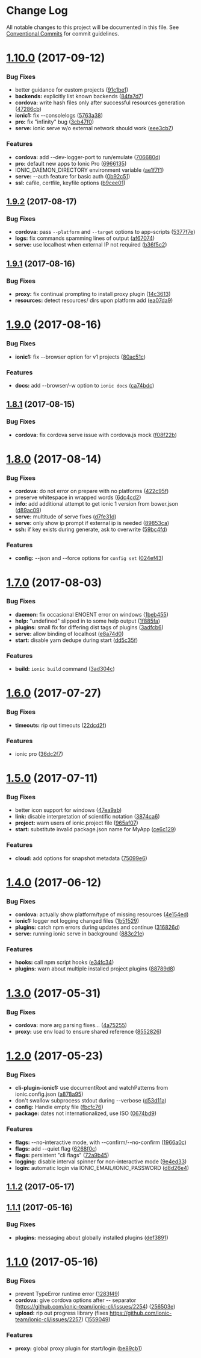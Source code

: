 # Change Log

All notable changes to this project will be documented in this file.
See [Conventional Commits](https://conventionalcommits.org) for commit guidelines.

<a name="1.10.0"></a>
# [1.10.0](https://github.com/ionic-team/ionic-cli/compare/@ionic/cli-utils@1.9.2...@ionic/cli-utils@1.10.0) (2017-09-12)


### Bug Fixes

* better guidance for custom projects ([91c1be1](https://github.com/ionic-team/ionic-cli/commit/91c1be1))
* **backends:** explicitly list known backends ([84fa7d7](https://github.com/ionic-team/ionic-cli/commit/84fa7d7))
* **cordova:** write hash files only after successful resources generation ([47286cb](https://github.com/ionic-team/ionic-cli/commit/47286cb))
* **ionic1:** fix --consolelogs ([5763a38](https://github.com/ionic-team/ionic-cli/commit/5763a38))
* **pro:** fix "infinity" bug ([3cb47f0](https://github.com/ionic-team/ionic-cli/commit/3cb47f0))
* **serve:** ionic serve w/o external network should work ([eee3cb7](https://github.com/ionic-team/ionic-cli/commit/eee3cb7))


### Features

* **cordova:** add --dev-logger-port to run/emulate ([706680d](https://github.com/ionic-team/ionic-cli/commit/706680d))
* **pro:** default new apps to Ionic Pro ([6966135](https://github.com/ionic-team/ionic-cli/commit/6966135))
* IONIC_DAEMON_DIRECTORY environment variable ([ae1f7f1](https://github.com/ionic-team/ionic-cli/commit/ae1f7f1))
* **serve:** --auth feature for basic auth ([0b92c51](https://github.com/ionic-team/ionic-cli/commit/0b92c51))
* **ssl:** cafile, certfile, keyfile options ([b9cee01](https://github.com/ionic-team/ionic-cli/commit/b9cee01))




<a name="1.9.2"></a>
## [1.9.2](https://github.com/ionic-team/ionic-cli/compare/@ionic/cli-utils@1.9.1...@ionic/cli-utils@1.9.2) (2017-08-17)


### Bug Fixes

* **cordova:** pass `--platform` and `--target` options to app-scripts ([5377f7e](https://github.com/ionic-team/ionic-cli/commit/5377f7e))
* **logs:** fix commands spamming lines of output ([af67074](https://github.com/ionic-team/ionic-cli/commit/af67074))
* **serve:** use localhost when external IP not required ([b36f5c2](https://github.com/ionic-team/ionic-cli/commit/b36f5c2))




<a name="1.9.1"></a>
## [1.9.1](https://github.com/ionic-team/ionic-cli/compare/@ionic/cli-utils@1.9.0...@ionic/cli-utils@1.9.1) (2017-08-16)


### Bug Fixes

* **proxy:** fix continual prompting to install proxy plugin ([14c3613](https://github.com/ionic-team/ionic-cli/commit/14c3613))
* **resources:** detect resources/<platform> dirs upon platform add ([ea07da9](https://github.com/ionic-team/ionic-cli/commit/ea07da9))




<a name="1.9.0"></a>
# [1.9.0](https://github.com/ionic-team/ionic-cli/compare/@ionic/cli-utils@1.8.1...@ionic/cli-utils@1.9.0) (2017-08-16)


### Bug Fixes

* **ionic1:** fix --browser option for v1 projects ([80ac51c](https://github.com/ionic-team/ionic-cli/commit/80ac51c))


### Features

* **docs:** add --browser/-w option to `ionic docs` ([ca74bdc](https://github.com/ionic-team/ionic-cli/commit/ca74bdc))




<a name="1.8.1"></a>
## [1.8.1](https://github.com/ionic-team/ionic-cli/compare/@ionic/cli-utils@1.8.0...@ionic/cli-utils@1.8.1) (2017-08-15)


### Bug Fixes

* **cordova:** fix cordova serve issue with cordova.js mock ([f08f22b](https://github.com/ionic-team/ionic-cli/commit/f08f22b))




<a name="1.8.0"></a>
# [1.8.0](https://github.com/ionic-team/ionic-cli/compare/@ionic/cli-utils@1.7.0...@ionic/cli-utils@1.8.0) (2017-08-14)


### Bug Fixes

* **cordova:** do not error on prepare with no platforms ([422c95f](https://github.com/ionic-team/ionic-cli/commit/422c95f))
* preserve whitespace in wrapped words ([6dc4cd2](https://github.com/ionic-team/ionic-cli/commit/6dc4cd2))
* **info:** add additional attempt to get ionic 1 version from bower.json ([d89ac09](https://github.com/ionic-team/ionic-cli/commit/d89ac09))
* **serve:** multitude of serve fixes ([d7fe31d](https://github.com/ionic-team/ionic-cli/commit/d7fe31d))
* **serve:** only show ip prompt if external ip is needed ([89853ca](https://github.com/ionic-team/ionic-cli/commit/89853ca))
* **ssh:** if key exists during generate, ask to overwrite ([59bc4fd](https://github.com/ionic-team/ionic-cli/commit/59bc4fd))


### Features

* **config:** --json and --force options for `config set` ([024ef43](https://github.com/ionic-team/ionic-cli/commit/024ef43))




<a name="1.7.0"></a>
# [1.7.0](https://github.com/ionic-team/ionic-cli/compare/@ionic/cli-utils@1.6.0...@ionic/cli-utils@1.7.0) (2017-08-03)


### Bug Fixes

* **daemon:** fix occasional ENOENT error on windows ([1beb455](https://github.com/ionic-team/ionic-cli/commit/1beb455))
* **help:** "undefined" slipped in to some help output ([1f885fa](https://github.com/ionic-team/ionic-cli/commit/1f885fa))
* **plugins:** small fix for differing dist tags of plugins ([3adfcb6](https://github.com/ionic-team/ionic-cli/commit/3adfcb6))
* **serve:** allow binding of localhost ([e8a74d0](https://github.com/ionic-team/ionic-cli/commit/e8a74d0))
* **start:** disable yarn dedupe during start ([dd5c35f](https://github.com/ionic-team/ionic-cli/commit/dd5c35f))


### Features

* **build:** `ionic build` command ([3ad304c](https://github.com/ionic-team/ionic-cli/commit/3ad304c))




<a name="1.6.0"></a>
# [1.6.0](https://github.com/ionic-team/ionic-cli/compare/@ionic/cli-utils@1.5.0...@ionic/cli-utils@1.6.0) (2017-07-27)


### Bug Fixes

* **timeouts:** rip out timeouts ([22dcd2f](https://github.com/ionic-team/ionic-cli/commit/22dcd2f))


### Features

* ionic pro ([36dc2f7](https://github.com/ionic-team/ionic-cli/commit/36dc2f7))




<a name="1.5.0"></a>
# [1.5.0](https://github.com/ionic-team/ionic-cli/compare/@ionic/cli-utils@1.4.0...@ionic/cli-utils@1.5.0) (2017-07-11)


### Bug Fixes

* better icon support for windows ([47ea9ab](https://github.com/ionic-team/ionic-cli/commit/47ea9ab))
* **link:** disable interpretation of scientific notation ([3874ca6](https://github.com/ionic-team/ionic-cli/commit/3874ca6))
* **project:** warn users of ionic.project file ([965af07](https://github.com/ionic-team/ionic-cli/commit/965af07))
* **start:** substitute invalid package.json name for MyApp ([ce6c129](https://github.com/ionic-team/ionic-cli/commit/ce6c129))


### Features

* **cloud:** add options for snapshot metadata ([75099e6](https://github.com/ionic-team/ionic-cli/commit/75099e6))




<a name="1.4.0"></a>
# [1.4.0](https://github.com/ionic-team/ionic-cli/compare/@ionic/cli-utils@1.3.0...@ionic/cli-utils@1.4.0) (2017-06-12)


### Bug Fixes

* **cordova:** actually show platform/type of missing resources ([4e154ed](https://github.com/ionic-team/ionic-cli/commit/4e154ed))
* **ionic1:** logger not logging changed files ([1b51529](https://github.com/ionic-team/ionic-cli/commit/1b51529))
* **plugins:** catch npm errors during updates and continue ([316826d](https://github.com/ionic-team/ionic-cli/commit/316826d))
* **serve:** running ionic serve in background ([883c21e](https://github.com/ionic-team/ionic-cli/commit/883c21e))


### Features

* **hooks:** call npm script hooks ([e34fc34](https://github.com/ionic-team/ionic-cli/commit/e34fc34))
* **plugins:** warn about multiple installed project plugins ([88789d8](https://github.com/ionic-team/ionic-cli/commit/88789d8))




<a name="1.3.0"></a>
# [1.3.0](https://github.com/ionic-team/ionic-cli/compare/@ionic/cli-utils@1.2.0...@ionic/cli-utils@1.3.0) (2017-05-31)


### Bug Fixes

* **cordova:** more arg parsing fixes... ([4a75255](https://github.com/ionic-team/ionic-cli/commit/4a75255))
* **proxy:** use env load to ensure shared reference ([8552826](https://github.com/ionic-team/ionic-cli/commit/8552826))




<a name="1.2.0"></a>
# [1.2.0](https://github.com/ionic-team/ionic-cli/compare/@ionic/cli-utils@1.1.2...@ionic/cli-utils@1.2.0) (2017-05-23)


### Bug Fixes

* **cli-plugin-ionic1:** use documentRoot and watchPatterns from ionic.config.json ([a878a95](https://github.com/ionic-team/ionic-cli/commit/a878a95))
* don't swallow subprocess stdout during --verbose ([d53d11a](https://github.com/ionic-team/ionic-cli/commit/d53d11a))
* **config:** Handle empty file ([fbcfc76](https://github.com/ionic-team/ionic-cli/commit/fbcfc76))
* **package:** dates not internationalized, use ISO ([0674bd9](https://github.com/ionic-team/ionic-cli/commit/0674bd9))


### Features

* **flags:** --no-interactive mode, with --confirm/--no-confirm ([1966a0c](https://github.com/ionic-team/ionic-cli/commit/1966a0c))
* **flags:** add --quiet flag ([6268f0c](https://github.com/ionic-team/ionic-cli/commit/6268f0c))
* **flags:** persistent "cli flags" ([72a9b45](https://github.com/ionic-team/ionic-cli/commit/72a9b45))
* **logging:** disable interval spinner for non-interactive mode ([9e4ed33](https://github.com/ionic-team/ionic-cli/commit/9e4ed33))
* **login:** automatic login via IONIC_EMAIL/IONIC_PASSWORD ([d8d26e4](https://github.com/ionic-team/ionic-cli/commit/d8d26e4))




<a name="1.1.2"></a>
## [1.1.2](https://github.com/ionic-team/ionic-cli/compare/@ionic/cli-utils@1.1.1...@ionic/cli-utils@1.1.2) (2017-05-17)




<a name="1.1.1"></a>
## [1.1.1](https://github.com/ionic-team/ionic-cli/compare/@ionic/cli-utils@1.1.0...@ionic/cli-utils@1.1.1) (2017-05-16)


### Bug Fixes

* **plugins:** messaging about globally installed plugins ([def3891](https://github.com/ionic-team/ionic-cli/commit/def3891))




<a name="1.1.0"></a>
# [1.1.0](https://github.com/ionic-team/ionic-cli/compare/@ionic/cli-utils@1.0.0...@ionic/cli-utils@1.1.0) (2017-05-16)


### Bug Fixes

* prevent TypeError runtime error ([1283f49](https://github.com/ionic-team/ionic-cli/commit/1283f49))
* **cordova:** give cordova options after -- separator (https://github.com/ionic-team/ionic-cli/issues/2254) ([256503e](https://github.com/ionic-team/ionic-cli/commit/256503e))
* **upload:** rip out progress library (fixes https://github.com/ionic-team/ionic-cli/issues/2257) ([1559049](https://github.com/ionic-team/ionic-cli/commit/1559049))


### Features

* **proxy:** global proxy plugin for start/login ([be89cb1](https://github.com/ionic-team/ionic-cli/commit/be89cb1))
